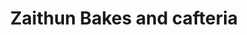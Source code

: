 ---
title: "Zaithun Bakes and cafteria"
url: /thalakkadathur/zaithun-bakes-and-cafteria/
shop: bakery
---